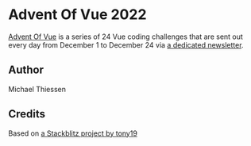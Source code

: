 # Advent Of Vue 2022

[Advent Of Vue](https://adventofvue.com) is a series of 24 Vue coding challenges that are sent out every day from December 1 to December 24 via [a dedicated newsletter](https://www.getrevue.co/profile/AdventOfVue).

## Author

Michael Thiessen

## Credits

Based on [a Stackblitz project by tony19](https://stackblitz.com/edit/vue3-vite-starter)
